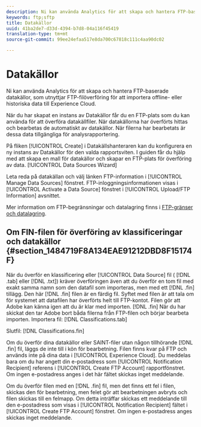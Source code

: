 ```yaml
---
description: Ni kan använda Analytics för att skapa och hantera FTP-baserade datakällor, som utnyttjar FTP-filöverföring för att importera offline- eller historiska data till Experience Cloud.
keywords: ftp;sftp
title: Datakällor
uuid: 41ba2de7-d33d-4394-b7d8-04a116f45419
translation-type: tm+mt
source-git-commit: 99ee24efaa517e8da700c67818c111c4aa90dc02

---
```



# Datakällor

Ni kan använda Analytics för att skapa och hantera FTP-baserade datakällor, som utnyttjar FTP-filöverföring för att importera offline- eller historiska data till Experience Cloud.

När du har skapat en instans av Datakällor får du en FTP-plats som du kan använda för att överföra datakällfiler. När datakällorna har överförts hittas och bearbetas de automatiskt av datakällor. När filerna har bearbetats är dessa data tillgängliga för analysrapportering.

På fliken [!UICONTROL Create] i Datakällshanteraren kan du konfigurera en ny instans av Datakällor för den valda rapportsviten. I guiden får du hjälp med att skapa en mall för datakällor och skapar en FTP-plats för överföring av data. [!UICONTROL Data Sources Wizard]

Leta reda på datakällan och välj länken FTP-information i [!UICONTROL Manage Data Sources] fönstret. FTP-inloggningsinformationen visas i [!UICONTROL Activate a Data Source] fönstret i [!UICONTROL Upload/FTP Information] avsnittet.

Mer information om FTP-begränsningar och datalagring finns i [FTP-gränser och datalagring](/help/export/ftp-and-sftp/ftp-limits.md).

## Om FIN-filen för överföring av klassificeringar och datakällor {#section_1484719F8A134EAE91212DBD8F15174F}

När du överför en klassificering eller [!UICONTROL Data Source] fil ( [!DNL .tab] eller [!DNL .txt]) kräver överföringen även att du överför en tom fil med exakt samma namn som den datafil som importeras, men med ett [!DNL .fin] tillägg. Den här [!DNL .fin] filen är en färdig fil. Syftet med filen är att tala om för systemet att datafilen har överförts helt till FTP-kontot. Filen gör att Adobe kan känna igen att du är klar med importen. [!DNL .fin] När du har skickat den tar Adobe bort båda filerna från FTP-filen och börjar bearbeta importen.
Importera fil: [!DNL Classifications.tab]

Slutfil: [!DNL Classifications.fin]

Om du överför dina datakällor eller SAINT-filer utan någon tillhörande [!DNL .fin] fil, läggs de inte till i kön för bearbetning. Filen finns kvar på FTP och används inte på dina data i [!UICONTROL Experience Cloud]. Du meddelas bara om du har angett din e-postadress som [!UICONTROL Notification Recipient] referens i [!UICONTROL Create FTP Account] rapportfönstret. Om ingen e-postadress anges i det här fältet skickas inget meddelande.

Om du överför filen med en [!DNL .fin] fil, men det finns ett fel i filen, skickas den för bearbetning, men felet gör att bearbetningen avbryts och filen skickas till en felmapp. Om detta inträffar skickas ett meddelande till den e-postadress som visas i [!UICONTROL Notification Recipient] fältet i [!UICONTROL Create FTP Account] fönstret. Om ingen e-postadress anges skickas inget meddelande.
